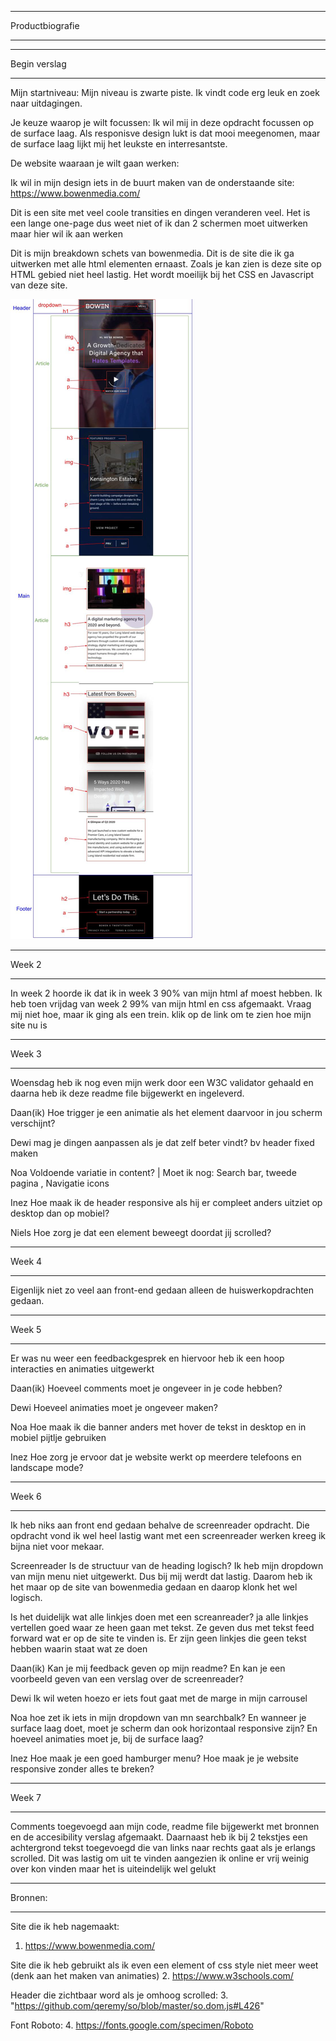 ****************
Productbiografie
****************

****************
Begin verslag
****************
Mijn startniveau:
Mijn niveau is zwarte piste. Ik vindt code erg leuk en zoek naar uitdagingen.

Je keuze waarop je wilt focussen:
Ik wil mij in deze opdracht focussen op de surface laag. Als responisve design lukt is dat mooi meegenomen, maar de surface laag lijkt mij het leukste en interresantste.

De website waaraan je wilt gaan werken:

Ik wil in mijn design iets in de buurt maken van de onderstaande site:
https://www.bowenmedia.com/

Dit is een site met veel coole transities en dingen veranderen veel. Het is een lange one-page dus weet niet of ik dan 2 schermen moet uitwerken maar hier wil ik aan werken

Dit is mijn breakdown schets van bowenmedia. Dit is de site die ik ga uitwerken met alle html elementen ernaast. Zoals je kan zien is deze site op HTML gebied niet heel lastig. Het wordt moeilijk bij het CSS en Javascript van deze site.

![Screenshot](breakdownSchets.jpg)


******
Week 2
******

In week 2 hoorde ik dat ik in week 3 90% van mijn html af moest hebben. Ik heb toen vrijdag van week 2 99% van mijn html en css afgemaakt. Vraag mij niet hoe, maar ik ging als een trein. klik op de link om te zien hoe mijn site nu is

******
Week 3
******

Woensdag heb ik nog even mijn werk door een W3C validator gehaald en daarna heb ik deze readme file bijgewerkt en ingeleverd.

Daan(ik)
Hoe trigger je een animatie als het element daarvoor in jou scherm verschijnt?

Dewi
mag je dingen aanpassen als je dat zelf beter vindt? bv header fixed maken

Noa
Voldoende variatie in content?  | Moet ik nog: Search bar, tweede pagina , Navigatie icons

Inez
Hoe maak ik de header responsive als hij er compleet anders uitziet op desktop dan op mobiel?

Niels
Hoe zorg je dat een element beweegt doordat jij scrolled?


******
Week 4
******

Eigenlijk niet zo veel aan front-end gedaan alleen de huiswerkopdrachten gedaan.

******
Week 5
******

Er was nu weer een feedbackgesprek en hiervoor heb ik een hoop interacties en animaties uitgewerkt

Daan(ik)
Hoeveel comments moet je ongeveer in je code hebben?

Dewi
Hoeveel animaties moet je ongeveer maken?

Noa
Hoe maak ik die banner anders met hover de tekst in desktop en in mobiel pijtlje gebruiken

Inez
Hoe zorg je ervoor dat je website werkt op meerdere telefoons en landscape mode?

******
Week 6
******

Ik heb niks aan front end gedaan behalve de screenreader opdracht. Die opdracht vond ik wel heel lastig want met een screenreader werken kreeg ik bijna niet voor mekaar.

Screenreader
Is de structuur van de heading logisch?
Ik heb mijn dropdown van mijn menu niet uitgewerkt. Dus bij mij werdt dat lastig. Daarom heb ik het maar op de site van bowenmedia gedaan en daarop klonk het wel logisch.

Is het duidelijk wat alle linkjes doen met een screanreader?
ja alle linkjes vertellen goed waar ze heen gaan met tekst. Ze geven dus met tekst feed forward wat er op de site te vinden is. Er zijn geen linkjes die geen tekst hebben waarin staat wat ze doen

Daan(ik)
Kan je mij feedback geven op mijn readme? En kan je een voorbeeld geven van een verslag over de screenreader?

Dewi
Ik wil weten hoezo er iets fout gaat met de marge in mijn carrousel

Noa
hoe zet ik iets in mijn dropdown van mn searchbalk? En wanneer je surface laag doet, moet je scherm dan ook horizontaal responsive zijn? En hoeveel animaties moet je, bij de surface laag?

Inez
Hoe maak je een goed hamburger menu? Hoe maak je je website responsive zonder alles te breken?

******
Week 7
******

Comments toegevoegd aan mijn code, readme file bijgewerkt met bronnen en de accesibility verslag afgemaakt. Daarnaast heb ik bij 2 tekstjes een achtergrond tekst toegevoegd die van links naar rechts gaat als je erlangs scrolled. Dit was lastig om uit te vinden aangezien ik online er vrij weinig over kon vinden maar het is uiteindelijk wel gelukt 

********
Bronnen:
********

Site die ik heb nagemaakt:
1. https://www.bowenmedia.com/

Site die ik heb gebruikt als ik even een element of css style niet meer weet (denk aan het maken van animaties)
2. https://www.w3schools.com/

Header die zichtbaar word als je omhoog scrolled:
3. "https://github.com/qeremy/so/blob/master/so.dom.js#L426"

Font Roboto:
4. https://fonts.google.com/specimen/Roboto


